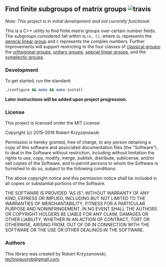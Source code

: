 ## Find finite subgroups of matrix groups ![travis](https://api.travis-ci.org/robertzk/matrix-subgroup-finder.svg)

*Note: This project is in initial development and not currently functional.*

This is a C++ utility to find finite matrix groups over certain number fields.
The subgroups considered fall within `GL(n, C)`, where `GL` represents the 
[general linear group](https://en.wikipedia.org/wiki/General_linear_group) and
`C` represents the complex numbers. Further improvements will support restricting
to the four classes of [classical groups](https://en.wikipedia.org/wiki/Classical_group):
the [orthogonal groups](https://en.wikipedia.org/wiki/Orthogonal_group), 
[unitary groups](https://en.wikipedia.org/wiki/Unitary_group),
[special linear groups](https://en.wikipedia.org/wiki/Special_linear_group),
and the [symplectic groups](https://en.wikipedia.org/wiki/Symplectic_group).

### Development

To get started, run the standard:

```bash
./configure && make && make install
```

**Later instructions will be added upon project progression.**

### License

This project is licensed under the MIT License:

Copyright (c) 2015-2016 Robert Krzyzanowski

Permission is hereby granted, free of charge, to any person obtaining
a copy of this software and associated documentation files (the
"Software"), to deal in the Software without restriction, including
without limitation the rights to use, copy, modify, merge, publish,
distribute, sublicense, and/or sell copies of the Software, and to
permit persons to whom the Software is furnished to do so, subject to
the following conditions:

The above copyright notice and this permission notice shall be included
in all copies or substantial portions of the Software.

THE SOFTWARE IS PROVIDED "AS IS", WITHOUT WARRANTY OF ANY KIND,
EXPRESS OR IMPLIED, INCLUDING BUT NOT LIMITED TO THE WARRANTIES OF
MERCHANTABILITY, FITNESS FOR A PARTICULAR PURPOSE AND NONINFRINGEMENT.
IN NO EVENT SHALL THE AUTHORS OR COPYRIGHT HOLDERS BE LIABLE FOR ANY
CLAIM, DAMAGES OR OTHER LIABILITY, WHETHER IN AN ACTION OF CONTRACT,
TORT OR OTHERWISE, ARISING FROM, OUT OF OR IN CONNECTION WITH THE
SOFTWARE OR THE USE OR OTHER DEALINGS IN THE SOFTWARE.

### Authors

This library was created by Robert Krzyzanowski, technoguyrob@gmail.com.

